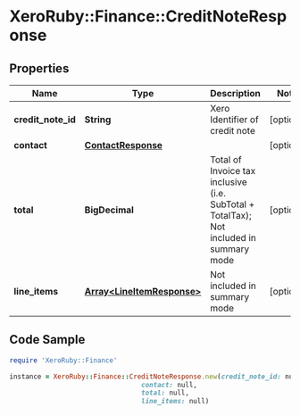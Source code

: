 # XeroRuby::Finance::CreditNoteResponse

## Properties

Name | Type | Description | Notes
------------ | ------------- | ------------- | -------------
**credit_note_id** | **String** | Xero Identifier of credit note | [optional] 
**contact** | [**ContactResponse**](ContactResponse.md) |  | [optional] 
**total** | **BigDecimal** | Total of Invoice tax inclusive (i.e. SubTotal + TotalTax); Not included in summary mode | [optional] 
**line_items** | [**Array&lt;LineItemResponse&gt;**](LineItemResponse.md) | Not included in summary mode | [optional] 

## Code Sample

```ruby
require 'XeroRuby::Finance'

instance = XeroRuby::Finance::CreditNoteResponse.new(credit_note_id: null,
                                 contact: null,
                                 total: null,
                                 line_items: null)
```


